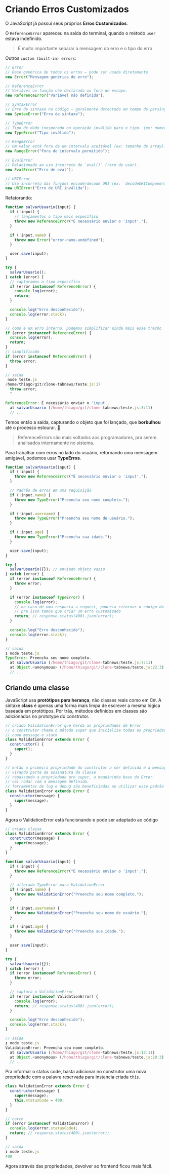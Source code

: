 # Criando Erros Customizados

O JavaScript já possui seus próprios **Erros Customizados**.

O `ReferenceError` apareceu na saída do terminal, quando o método `user` estava indefinido.

> É muito importante separar a mensagem do erro e o tipo do erro

Outros `custom (built-in) errors`:

```js
// Error
// Base genérica de todos os erros – pode ser usada diretamente.
new Error("Mensagem genérica de erro");

// ReferenceError
// Variável ou função não declarada ou fora de escopo.
new ReferenceError("Variável não definida");

// SyntaxError
// Erro de sintaxe no código – geralmente detectado em tempo de parsing.
new SyntaxError("Erro de sintaxe");

// TypeError
// Tipo de dado inesperado ou operação inválida para o tipo. (ex: numero em caixa alta, não dá)
new TypeError("Tipo inválido");

// RangeError
// Um valor está fora de um intervalo aceitável (ex: tamanho de array).
new RangeError("Fora do intervalo permitido");

// EvalError
// Relacionado ao uso incorreto de `eval()` (raro de usar).
new EvalError("Erro de eval");

// URIError
// Uso incorreto das funções encode/decode URI (ex: `decodeURIComponent`).
new URIError("Erro de URI inválida");
```

Refatorando:

```js
function salvarUsuario(input) {
  if (!input) {
    // lançamentos o tipo mais específico
    throw new ReferenceError("É necessário enviar o 'input'.");
  }

  if (!input.name) {
    throw new Error("error-name-undefined");
  }

  user.save(input);
}

try {
  salvarUsuario();
} catch (error) {
  // capturamos o tipo específico
  if (error instanceof ReferenceError) {
    console.log(error);
    return;
  }

  console.log("Erro desconhecido");
  console.log(error.stack);
}

// como é um erro interno, podemos simplificar ainda mais esse trecho
if (error instanceof ReferenceError) {
  console.log(error);
  return;
}
// simplificado
if (error instanceof ReferenceError) {
  throw error;
}

// saída
 node teste.js
/home/thiago/git/clone-tabnews/teste.js:17
  throw error;
  ^

ReferenceError: É necessário enviar o 'input'.
  at salvarUsuario (/home/thiago/git/clone-tabnews/teste.js:3:11)
  // ...
```

Temos então a saída, capturando o objeto que foi lançado, que **borbulhou** até o processo estourar. 🫧

> ReferenceErrors são mais voltados aos programadores, pra serem analisados internamente no sistema.

Para trabalhar com erros no lado do usuário, retornando uma mensagem amigável, podemos usar **TypeErros**.

```js
function salvarUsuario(input) {
  if (!input) {
    throw new ReferenceError("É necessário enviar o 'input'.");
  }

  // Padrão de erros em uma requisição
  if (!input.name) {
    throw new TypeError("Preencha seu nome completo.");
  }

  if (!input.username) {
    throw new TypeError("Preencha seu nome de usuário.");
  }

  if (!input.age) {
    throw new TypeError("Preencha sua idade.");
  }

  user.save(input);
}

try {
  salvarUsuario({}); // enviado objeto vazio
} catch (error) {
  if (error instanceof ReferenceError) {
    throw error;
  }

  if (error instanceof TypeError) {
    console.log(error);
    // no caso de uma resposta a request, poderia retornar o código do erro em um json
    // pra isso temos que criar um erro customizado
    return; // response.status(400).json(error);
  }

  console.log("Erro desconhecido");
  console.log(error.stack);
}

// saída
❯ node teste.js
TypeError: Preencha seu nome completo.
  at salvarUsuario (/home/thiago/git/clone-tabnews/teste.js:7:11)
  at Object.<anonymous> (/home/thiago/git/clone-tabnews/teste.js:22:3)
  // ...
```

## Criando uma classe

JavaScript usa **protótipos para herança**, não classes reais como em C#.
A sintaxe **class** é apenas uma forma mais limpa de escrever a mesma lógica baseada em protótipos.
Por trás, métodos definidos em classes são adicionados no prototype do construtor.

```js
// criado ValidationError que herda as propriedades de Error
// o construtor chama o método super que inicializa todas as propriedades herdadas
// como message e stack
class ValidationError extends Error {
  constructor() {
    super();
  }
}

// então a primeira propriedade do construtor a ser definida é a mensagem,
// virando parte da assinatura da classe
// repassando a propriedade pro super, a maquininha base do Error
// vai rodar com a mensagem definida.
// ferramentas de log e debug são beneficiadas ao utilizar esse padrão
class ValidationError extends Error {
  constructor(message) {
    super(message);
  }
}
```

Agora o ValidationError está funcionando e pode ser adaptado ao código

```js
// criada classe
class ValidationError extends Error {
  constructor(message) {
    super(message);
  }
}

function salvarUsuario(input) {
  if (!input) {
    throw new ReferenceError("É necessário enviar o 'input'.");
  }

  // alterado TypeError para ValidationError
  if (!input.name) {
    throw new ValidationError("Preencha seu nome completo.");
  }

  if (!input.username) {
    throw new ValidationError("Preencha seu nome de usuário.");
  }

  if (!input.age) {
    throw new ValidationError("Preencha sua idade.");
  }

  user.save(input);
}

try {
  salvarUsuario({});
} catch (error) {
  if (error instanceof ReferenceError) {
    throw error;
  }

  // captura o ValidationError
  if (error instanceof ValidationError) {
    console.log(error);
    return; // response.status(400).json(error);
  }

  console.log("Erro desconhecido");
  console.log(error.stack);
}

// saída
❯ node teste.js
ValidationError: Preencha seu nome completo.
  at salvarUsuario (/home/thiago/git/clone-tabnews/teste.js:13:11)
  at Object.<anonymous> (/home/thiago/git/clone-tabnews/teste.js:28:3)
  // ...
```

Pra informar o status code, basta adicionar no construtor uma nova propriedade com a palavra reservada para instancia criada `this`.

```js
class ValidationError extends Error {
  constructor(message) {
    super(message);
    this.statusCode = 400;
  }
}

// catch
if (error instanceof ValidationError) {
  console.log(error.statusCode);
  return; // response.status(400).json(error);
}

// saída
❯ node teste.js
400
```

Agora através das propriedades, devolver ao frontend ficou mais fácil.
